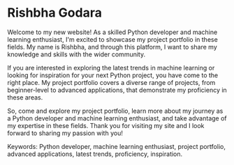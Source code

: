 # Rishbha Godara
<insert image>
Welcome to my new website! As a skilled Python developer and machine learning enthusiast, I'm excited to showcase my project portfolio in these fields. My name is Rishbha, and through this platform, I want to share my knowledge and skills with the wider community.

If you are interested in exploring the latest trends in machine learning or looking for inspiration for your next Python project, you have come to the right place. My project portfolio covers a diverse range of projects, from beginner-level to advanced applications, that demonstrate my proficiency in these areas.

So, come and explore my project portfolio, learn more about my journey as a Python developer and machine learning enthusiast, and take advantage of my expertise in these fields. Thank you for visiting my site and I look forward to sharing my passion with you!

Keywords: Python developer, machine learning enthusiast, project portfolio, advanced applications, latest trends, proficiency, inspiration.
